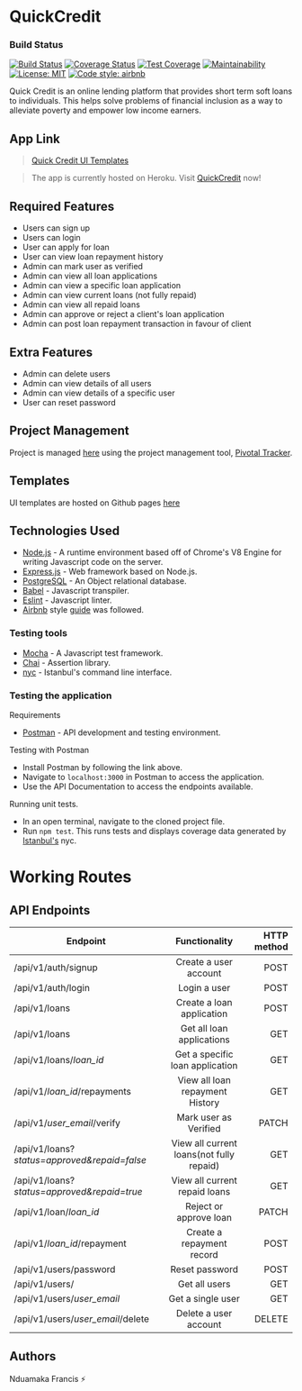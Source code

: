 # QuickCredit

### Build Status

[![Build Status](https://travis-ci.org/Bastieno/QuickCredit.svg?branch=develop)](https://travis-ci.org/Bastieno/QuickCredit)
[![Coverage Status](https://coveralls.io/repos/github/Bastieno/QuickCredit/badge.svg)](https://coveralls.io/github/Bastieno/QuickCredit)
[![Test Coverage](https://api.codeclimate.com/v1/badges/73452eded9e81dae9728/test_coverage)](https://codeclimate.com/github/Bastieno/QuickCredit/test_coverage)
[![Maintainability](https://api.codeclimate.com/v1/badges/73452eded9e81dae9728/maintainability)](https://codeclimate.com/github/Bastieno/QuickCredit/maintainability)
[![License: MIT](https://img.shields.io/badge/License-MIT-green.svg)](https://opensource.org/licenses/MIT)
[![Code style: airbnb](https://img.shields.io/badge/code%20style-airbnb-blue.svg?style=flat-square)](https://github.com/airbnb/javascript)


Quick Credit is an online lending platform that provides short term soft loans to individuals. This helps solve problems of financial inclusion as a way to alleviate poverty and empower low income earners.

## App Link

> [Quick Credit UI Templates]( https://bastieno.github.io/QuickCredit/UI)

> The app is currently hosted on Heroku. Visit [QuickCredit]( https://baz-quick-credit.herokuapp.com/) now!

## Required Features

- Users can sign up
- Users can login
- User can apply for loan
- User can view loan repayment history
- Admin can mark user as verified
- Admin can view all loan applications
- Admin can view a specific loan application
- Admin can view current loans (not fully repaid)
- Admin can view all repaid loans
- Admin can approve or reject a client's loan application
- Admin can post loan repayment transaction in favour of client

## Extra Features

- Admin can delete users
- Admin can view details of all users
- Admin can view details of a specific user
- User can reset password

## Project Management

Project is managed [here](https://www.pivotaltracker.com/n/projects/2328087) using the project management tool, [Pivotal Tracker](https://www.pivotaltracker.com).

## Templates

UI templates are hosted on Github pages [here](https://bastieno.github.io/QuickCredit/UI)

## Technologies Used

- [Node.js](https://nodejs.org) - A runtime environment based off of Chrome's V8 Engine for writing Javascript code on the server.
- [Express.js](https://expressjs.com) - Web framework based on Node.js.
- [PostgreSQL](https://www.postgresql.org) - An Object relational database.
- [Babel](https://babeljs.io) - Javascript transpiler.
- [Eslint](https://eslint.org/) - Javascript linter.
- [Airbnb](https://www.npmjs.com/package/eslint-config-airbnb) style [guide](https://github.com/airbnb/javascript) was followed.

### Testing tools

- [Mocha](https://mochajs.org/) - A Javascript test framework.
- [Chai](http://chaijs.com) - Assertion library.
- [nyc](https://github.com/istanbuljs/nyc) - Istanbul's command line interface.


### Testing the application

Requirements

- [Postman](https://www.getpostman.com/) - API development and testing environment.

Testing with Postman

- Install Postman by following the link above.
- Navigate to `localhost:3000` in Postman to access the application.
- Use the API Documentation to access the endpoints available.

Running unit tests.

- In an open terminal, navigate to the cloned project file.
- Run `npm test`. This runs tests and displays coverage data generated by [Istanbul's](https://istanbul.js.org) nyc.

# Working Routes

## API Endpoints

| Endpoint                                     |              Functionality               | HTTP method |
| -------------------------------------------- | :--------------------------------------: | ----------: |
| /api/v1/auth/signup                          |          Create a user account           |        POST |
| /api/v1/auth/login                           |               Login a user               |        POST |
| /api/v1/loans                                |        Create a loan application         |        POST |
| /api/v1/loans                                |        Get all loan applications         |         GET |
| /api/v1/loans/_loan_id_                      |     Get a specific loan application      |         GET |
| /api/v1/_loan_id_/repayments                 |     View all loan repayment History      |         GET |
| /api/v1/_user_email_/verify                  |          Mark user as Verified           |       PATCH |
| /api/v1/loans?_status=approved&repaid=false_ | View all current loans(not fully repaid) |         GET |
| /api/v1/loans?_status=approved&repaid=true_  |      View all current repaid loans       |         GET |
| /api/v1/loan/_loan_id_                       |          Reject or approve loan          |       PATCH |
| /api/v1/_loan_id_/repayment                  |        Create a repayment record         |        POST |
| /api/v1/users/password                       |              Reset password              |        POST |
| /api/v1/users/                               |              Get all users               |         GET |
| /api/v1/users/_user_email_                   |            Get a single user             |         GET |
| /api/v1/users/_user_email_/delete            |            Delete a user account         |      DELETE |


## Authors

 Nduamaka Francis  ⚡️